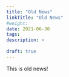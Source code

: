 ```yaml
---
title: "Old News"
linkTitle: "Old News"
#weight:
date: 2021-06-30
tags: 
description: >
  
draft: true
---
```


This is old news!
